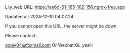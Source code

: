 Lily_web URL: https://ae6d-61-165-102-156.ngrok-free.app

Updated at: 2024-12-10 04:07:24

If you cannot open this URL, the server might be down.

Please contact: 

goley04@foxmail.com Or Wechat:GL_yeaH